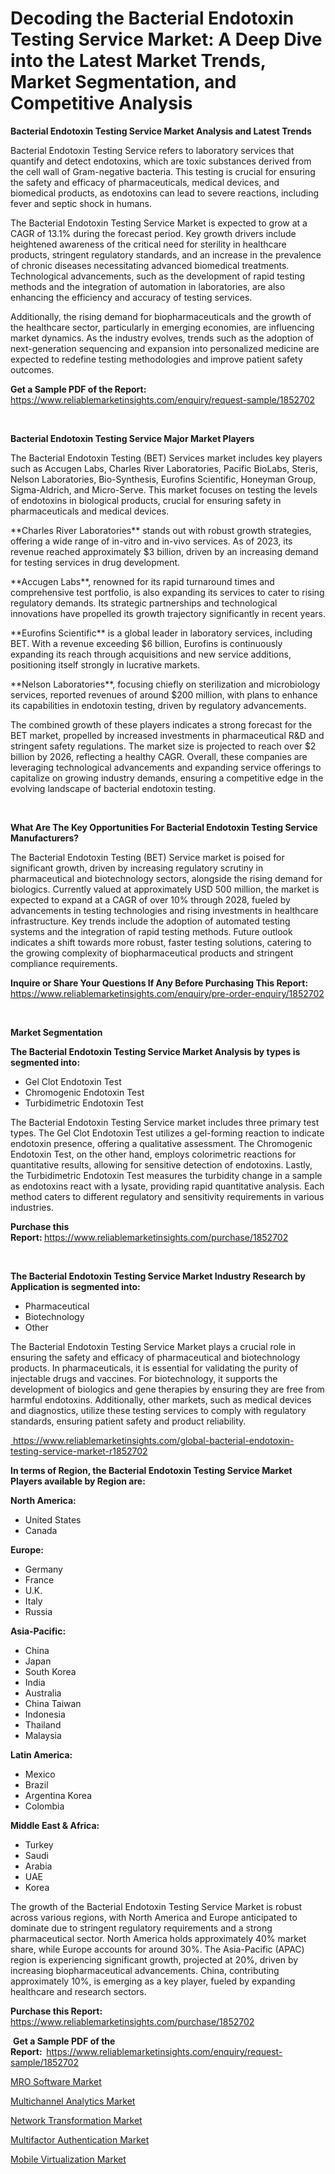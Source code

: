 <p><h1>Decoding the Bacterial Endotoxin Testing Service Market: A Deep Dive into the Latest Market Trends, Market Segmentation, and Competitive Analysis</h1></p><p><strong>Bacterial Endotoxin Testing Service Market Analysis and Latest Trends</strong></p>
<p><p>Bacterial Endotoxin Testing Service refers to laboratory services that quantify and detect endotoxins, which are toxic substances derived from the cell wall of Gram-negative bacteria. This testing is crucial for ensuring the safety and efficacy of pharmaceuticals, medical devices, and biomedical products, as endotoxins can lead to severe reactions, including fever and septic shock in humans.</p><p>The Bacterial Endotoxin Testing Service Market is expected to grow at a CAGR of 13.1% during the forecast period. Key growth drivers include heightened awareness of the critical need for sterility in healthcare products, stringent regulatory standards, and an increase in the prevalence of chronic diseases necessitating advanced biomedical treatments. Technological advancements, such as the development of rapid testing methods and the integration of automation in laboratories, are also enhancing the efficiency and accuracy of testing services.</p><p>Additionally, the rising demand for biopharmaceuticals and the growth of the healthcare sector, particularly in emerging economies, are influencing market dynamics. As the industry evolves, trends such as the adoption of next-generation sequencing and expansion into personalized medicine are expected to redefine testing methodologies and improve patient safety outcomes.</p></p>
<p><strong>Get a Sample PDF of the Report:&nbsp;</strong> <a href="https://www.reliablemarketinsights.com/enquiry/request-sample/1852702?utm_campaign=2214&utm_medium=2&utm_source=Github&utm_content=ia&utm_term=11032025&utm_id=bacterial-endotoxin-testing-service">https://www.reliablemarketinsights.com/enquiry/request-sample/1852702</a></p>
<p>&nbsp;</p>
<p><strong>Bacterial Endotoxin Testing Service Major Market Players</strong></p>
<p><p>The Bacterial Endotoxin Testing (BET) Services market includes key players such as Accugen Labs, Charles River Laboratories, Pacific BioLabs, Steris, Nelson Laboratories, Bio-Synthesis, Eurofins Scientific, Honeyman Group, Sigma-Aldrich, and Micro-Serve. This market focuses on testing the levels of endotoxins in biological products, crucial for ensuring safety in pharmaceuticals and medical devices.</p><p>**Charles River Laboratories** stands out with robust growth strategies, offering a wide range of in-vitro and in-vivo services. As of 2023, its revenue reached approximately $3 billion, driven by an increasing demand for testing services in drug development.</p><p>**Accugen Labs**, renowned for its rapid turnaround times and comprehensive test portfolio, is also expanding its services to cater to rising regulatory demands. Its strategic partnerships and technological innovations have propelled its growth trajectory significantly in recent years.</p><p>**Eurofins Scientific** is a global leader in laboratory services, including BET. With a revenue exceeding $6 billion, Eurofins is continuously expanding its reach through acquisitions and new service additions, positioning itself strongly in lucrative markets.</p><p>**Nelson Laboratories**, focusing chiefly on sterilization and microbiology services, reported revenues of around $200 million, with plans to enhance its capabilities in endotoxin testing, driven by regulatory advancements.</p><p>The combined growth of these players indicates a strong forecast for the BET market, propelled by increased investments in pharmaceutical R&D and stringent safety regulations. The market size is projected to reach over $2 billion by 2026, reflecting a healthy CAGR. Overall, these companies are leveraging technological advancements and expanding service offerings to capitalize on growing industry demands, ensuring a competitive edge in the evolving landscape of bacterial endotoxin testing.</p></p>
<p>&nbsp;</p>
<p><strong>What Are The Key Opportunities For Bacterial Endotoxin Testing Service Manufacturers?</strong></p>
<p><p>The Bacterial Endotoxin Testing (BET) Service market is poised for significant growth, driven by increasing regulatory scrutiny in pharmaceutical and biotechnology sectors, alongside the rising demand for biologics. Currently valued at approximately USD 500 million, the market is expected to expand at a CAGR of over 10% through 2028, fueled by advancements in testing technologies and rising investments in healthcare infrastructure. Key trends include the adoption of automated testing systems and the integration of rapid testing methods. Future outlook indicates a shift towards more robust, faster testing solutions, catering to the growing complexity of biopharmaceutical products and stringent compliance requirements.</p></p>
<p><strong>Inquire or Share Your Questions If Any Before Purchasing This Report:</strong> <a href="https://www.reliablemarketinsights.com/enquiry/pre-order-enquiry/1852702?utm_campaign=2214&utm_medium=2&utm_source=Github&utm_content=ia&utm_term=11032025&utm_id=bacterial-endotoxin-testing-service">https://www.reliablemarketinsights.com/enquiry/pre-order-enquiry/1852702</a></p>
<p>&nbsp;</p>
<p><strong>Market Segmentation</strong></p>
<p><strong>The Bacterial Endotoxin Testing Service Market Analysis by types is segmented into:</strong></p>
<p><ul><li>Gel Clot Endotoxin Test</li><li>Chromogenic Endotoxin Test</li><li>Turbidimetric Endotoxin Test</li></ul></p>
<p><p>The Bacterial Endotoxin Testing Service market includes three primary test types. The Gel Clot Endotoxin Test utilizes a gel-forming reaction to indicate endotoxin presence, offering a qualitative assessment. The Chromogenic Endotoxin Test, on the other hand, employs colorimetric reactions for quantitative results, allowing for sensitive detection of endotoxins. Lastly, the Turbidimetric Endotoxin Test measures the turbidity change in a sample as endotoxins react with a lysate, providing rapid quantitative analysis. Each method caters to different regulatory and sensitivity requirements in various industries.</p></p>
<p><strong>Purchase this Report:&nbsp;</strong><a href="https://www.reliablemarketinsights.com/purchase/1852702?utm_campaign=2214&utm_medium=2&utm_source=Github&utm_content=ia&utm_term=11032025&utm_id=bacterial-endotoxin-testing-service">https://www.reliablemarketinsights.com/purchase/1852702</a></p>
<p>&nbsp;</p>
<p><strong>The Bacterial Endotoxin Testing Service Market Industry Research by Application is segmented into:</strong></p>
<p><ul><li>Pharmaceutical</li><li>Biotechnology</li><li>Other</li></ul></p>
<p><p>The Bacterial Endotoxin Testing Service Market plays a crucial role in ensuring the safety and efficacy of pharmaceutical and biotechnology products. In pharmaceuticals, it is essential for validating the purity of injectable drugs and vaccines. For biotechnology, it supports the development of biologics and gene therapies by ensuring they are free from harmful endotoxins. Additionally, other markets, such as medical devices and diagnostics, utilize these testing services to comply with regulatory standards, ensuring patient safety and product reliability.</p></p>
<p><a href="https://www.reliablemarketinsights.com/global-bacterial-endotoxin-testing-service-market-r1852702?utm_campaign=2214&utm_medium=2&utm_source=Github&utm_content=ia&utm_term=11032025&utm_id=bacterial-endotoxin-testing-service">&nbsp;https://www.reliablemarketinsights.com/global-bacterial-endotoxin-testing-service-market-r1852702</a></p>
<p><strong>In terms of Region, the Bacterial Endotoxin Testing Service Market Players available by Region are:</strong></p>
<p>
    <p> <strong> North America: </strong>
        <ul>
            <li>United States</li>
            <li>Canada</li>
        </ul>
        </p> 
    <p> <strong> Europe: </strong>
        <ul>
            <li>Germany</li>
            <li>France</li>
            <li>U.K.</li>
            <li>Italy</li>
            <li>Russia</li>
        </ul>
        </p> 
    <p> <strong> Asia-Pacific: </strong>
        <ul>
            <li>China</li>
            <li>Japan</li>
            <li>South Korea</li>
            <li>India</li>
            <li>Australia</li>
            <li>China Taiwan</li>
            <li>Indonesia</li>
            <li>Thailand</li>
            <li>Malaysia</li>
        </ul>
        </p> 
    <p> <strong> Latin America: </strong>
        <ul>
            <li>Mexico</li>
            <li>Brazil</li>
            <li>Argentina Korea</li>
            <li>Colombia</li>
        </ul>
        </p> 
    <p> <strong> Middle East & Africa: </strong>
        <ul>
            <li>Turkey</li>
            <li>Saudi</li>
            <li>Arabia</li>
            <li>UAE</li>
            <li>Korea</li>
        </ul>
    </p>
    </p>
<p><p>The growth of the Bacterial Endotoxin Testing Service Market is robust across various regions, with North America and Europe anticipated to dominate due to stringent regulatory requirements and a strong pharmaceutical sector. North America holds approximately 40% market share, while Europe accounts for around 30%. The Asia-Pacific (APAC) region is experiencing significant growth, projected at 20%, driven by increasing biopharmaceutical advancements. China, contributing approximately 10%, is emerging as a key player, fueled by expanding healthcare and research sectors.</p></p>
<p><strong>Purchase this Report: </strong><a href="https://www.reliablemarketinsights.com/purchase/1852702?utm_campaign=2214&utm_medium=2&utm_source=Github&utm_content=ia&utm_term=11032025&utm_id=bacterial-endotoxin-testing-service">https://www.reliablemarketinsights.com/purchase/1852702</a></p>
<p>&nbsp;<strong>Get a Sample PDF of the Report:&nbsp;&nbsp;</strong><a href="https://www.reliablemarketinsights.com/enquiry/request-sample/1852702?utm_campaign=2214&utm_medium=2&utm_source=Github&utm_content=ia&utm_term=11032025&utm_id=bacterial-endotoxin-testing-service">https://www.reliablemarketinsights.com/enquiry/request-sample/1852702</a></p>
<p><strong></strong></p>
<p><p><a href="https://github.com/maaniwilka9y/Market-Research-Report-List-1/blob/main/mro-software-market.md?utm_campaign=2214&utm_medium=2&utm_source=Github&utm_content=ia&utm_term=11032025&utm_id=bacterial-endotoxin-testing-service">MRO Software Market</a></p><p><a href="https://github.com/damjiederyd/Market-Research-Report-List-1/blob/main/multichannel-analytics-market.md?utm_campaign=2214&utm_medium=2&utm_source=Github&utm_content=ia&utm_term=11032025&utm_id=bacterial-endotoxin-testing-service">Multichannel Analytics Market</a></p><p><a href="https://github.com/claracpegios/Market-Research-Report-List-1/blob/main/network-transformation-market.md?utm_campaign=2214&utm_medium=2&utm_source=Github&utm_content=ia&utm_term=11032025&utm_id=bacterial-endotoxin-testing-service">Network Transformation Market</a></p><p><a href="https://github.com/failarustic/Market-Research-Report-List-1/blob/main/multifactor-authentication-market.md?utm_campaign=2214&utm_medium=2&utm_source=Github&utm_content=ia&utm_term=11032025&utm_id=bacterial-endotoxin-testing-service">Multifactor Authentication Market</a></p><p><a href="https://github.com/waldarolka1j/Market-Research-Report-List-1/blob/main/mobile-virtualization-market.md?utm_campaign=2214&utm_medium=2&utm_source=Github&utm_content=ia&utm_term=11032025&utm_id=bacterial-endotoxin-testing-service">Mobile Virtualization Market</a></p></p>